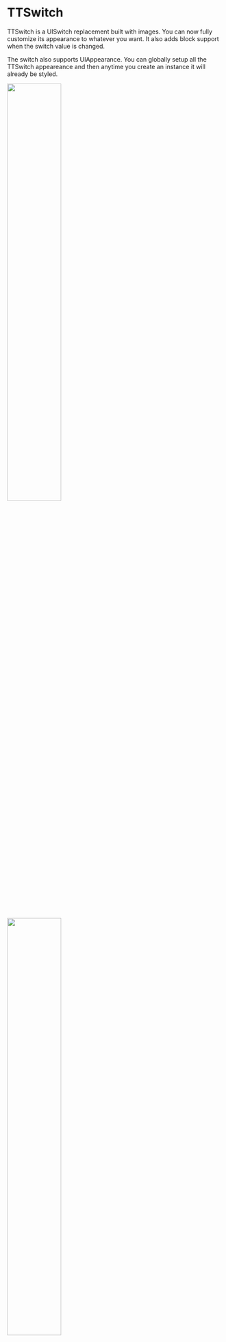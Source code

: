 # TTSwitch

TTSwitch is a UISwitch replacement built with images. You can now fully customize its appearance to whatever
you want. It also adds block support when the switch value is changed.
 
The switch also supports UIAppearance. You can globally setup all the TTSwitch appeareance and then anytime
you create an instance it will already be styled.

<img src="https://raw.github.com/twotoasters/TTSwitch/master/Resources/switches_on.png" height="50%" /> &nbsp;
<img src="https://raw.github.com/twotoasters/TTSwitch/master/Resources/switches_off.png" height="50%" />

## Getting Started

### Git submodule

Add the TTSwitch as a submodule to your project or download the code from the master branch [here](https://github.com/twotoasters/TTSwitch/archive/master.zip).

Simply add the TTSwitch.h + TTSwitch.m files in the TTSwitch folder to your Xcode project. Then `#include "TTSwitch.h"` in your source files where you want to use the TTSwitch.

### [CocoaPods](http://cocoapods.org/)

Add TTSwitch to your `Podfile` and `pod install`.

```ruby
pod 'TTSwitch', '~> 0.0.1'
```

## Resources

To make it easy to create your own custom switch we have included a [PSD](https://github.com/twotoasters/TTSwitch/raw/master/Resources/TTSwitch.psd) of the switches you see in the app. You are free to use these or make your own. You can also send this to your designer so that they will know how to design and cut the switches. We have also included a diagram of the layers of the switch so you can see how it is layed out.

<img src="https://raw.github.com/twotoasters/TTSwitch/master/Resources/switch_layers.png" height="328" width="560" />

## Example Usage

### UIAppearance

Globally setup the appeareance of all the TTSwitchs in your app.

```objc
[[TTSwitch appearance] setTrackImage:[UIImage imageNamed:@"round-switch-track"]];
[[TTSwitch appearance] setOverlayImage:[UIImage imageNamed:@"round-switch-overlay"]];
[[TTSwitch appearance] setTrackMaskImage:[UIImage imageNamed:@"round-switch-mask"]];
[[TTSwitch appearance] setThumbImage:[UIImage imageNamed:@"round-switch-thumb"]];
[[TTSwitch appearance] setThumbHighlightImage:[UIImage imageNamed:@"round-switch-thumb-highlight"]];
[[TTSwitch appearance] setThumbMaskImage:[UIImage imageNamed:@"round-switch-mask"]];
[[TTSwitch appearance] setThumbInsetX:-3.0f];
[[TTSwitch appearance] setThumbOffsetY:-3.0f];
```

### Default switch

```objc
TTSwitch *switch = [[TTSwitch alloc] initWithFrame:(CGRect){ CGPointZero, { 76.0f, 27.0f } }];
switch.trackImage = [UIImage imageNamed:@"square-switch-track"];
switch.overlayImage = [UIImage imageNamed:@"square-switch-overlay"];
switch.thumbImage = [UIImage imageNamed:@"square-switch-thumb"];
switch.thumbHighlightImage = [UIImage imageNamed:@"square-switch-thumb-highlight"];
```

### Switch with thumb bigger than track

```objc
TTSwitch *switch = [[TTSwitch alloc] initWithFrame:(CGRect){ CGPointZero, { 76.0f, 27.0f } }];
switch.trackImage = [UIImage imageNamed:@"square-switch-track"];
switch.overlayImage = [UIImage imageNamed:@"square-switch-overlay"];
switch.thumbImage = [UIImage imageNamed:@"square-switch-thumb"];
switch.thumbHighlightImage = [UIImage imageNamed:@"square-switch-thumb-highlight"];
switch.trackMaskImage = [UIImage imageNamed:@"square-switch-mask"];
switch.thumbOffsetY = -3.0f; // Set this to -3 to compensate for shadow 
```

### Switch with shadow on left and right of thumb that doesn't go outside of frame

```objc
TTSwitch *switch = [[TTSwitch alloc] initWithFrame:(CGRect){ CGPointZero, { 76.0f, 27.0f } }];
switch.trackImage = [UIImage imageNamed:@"round-switch-track"];
switch.overlayImage = [UIImage imageNamed:@"round-switch-overlay"];
switch.thumbImage = [UIImage imageNamed:@"round-switch-thumb"];
switch.thumbHighlightImage = [UIImage imageNamed:@"round-switch-thumb-highlight"];
switch.trackMaskImage = [UIImage imageNamed:@"round-switch-mask"];
switch.thumbMaskImage = [UIImage imageNamed:@"round-switch-mask"];
switch.thumbOffsetY = -3.0f; // Set this to -3 to compensate for shadow 
```

## Credits

TTSwitch was created by [Scott Penrose](https://github.com/spenrose/)([@scottpenrose](http://twitter.com/scottpenrose)) and [Two Toasters](https://github.com/twotoasters)([@twotoasters](http://twitter.com/twotoasters)) in the development of [Go Try It On](http://www.gotryiton.com/).

## License

TTSwitch is available under the WTFPL. See the [LICENSE](https://github.com/twotoasters/TTSwitch/blob/master/LICENSE) file for more info.